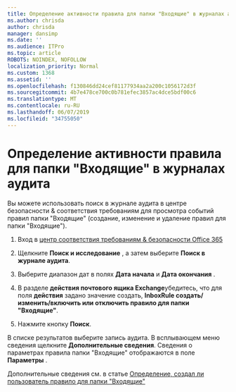 ```yaml
---
title: Определение активности правила для папки "Входящие" в журналах аудита
ms.author: chrisda
author: chrisda
manager: dansimp
ms.date: ''
ms.audience: ITPro
ms.topic: article
ROBOTS: NOINDEX, NOFOLLOW
localization_priority: Normal
ms.custom: 1368
ms.assetid: ''
ms.openlocfilehash: f130846dd24cef81177934aa2a200c1056172d3f
ms.sourcegitcommit: 4b7e478ce700c0b781efec3857ac4dce5bdf00c6
ms.translationtype: MT
ms.contentlocale: ru-RU
ms.lasthandoff: 06/07/2019
ms.locfileid: "34755050"
---
```

# <a name="identify-inbox-rule-activity-in-audit-logs"></a>Определение активности правила для папки "Входящие" в журналах аудита

Вы можете использовать поиск в журнале аудита в центре безопасности & соответствия требованиям для просмотра событий правил папки "Входящие" (создание, изменение и удаление правил для папки "Входящие").

1. Вход в [центр соответствия требованиям & безопасности Office 365](https://protection.office.com/)

2. Щелкните **Поиск и исследование** , а затем выберите **Поиск в журнале аудита**.

3. Выберите диапазон дат в полях **Дата начала** и **Дата окончания** .

4. В разделе **действия почтового ящика Exchange**убедитесь, что для поля **действия** задано значение создать, **InboxRule создать/изменить/включить или отключить правило для папки "Входящие"**.

5. Нажмите кнопку **Поиск**.

В списке результатов выберите запись аудита. В всплывающем меню сведения щелкните **Дополнительные сведения**. Сведения о параметрах правила папки "Входящие" отображаются в поле **Параметры** .

Дополнительные сведения см. в статье [Определение, создал ли пользователь правило для папки "Входящие"](https://docs.microsoft.com//office365/securitycompliance/auditing-troubleshooting-scenarios#determining-if-a-user-created-an-inbox-rule)
